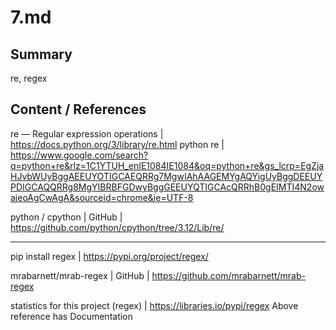 # 7.md

## Summary
re, regex


## Content / References
re — Regular expression operations | https://docs.python.org/3/library/re.html
python re | https://www.google.com/search?q=python+re&rlz=1C1YTUH_enIE1084IE1084&oq=python+re&gs_lcrp=EgZjaHJvbWUyBggAEEUYOTIGCAEQRRg7MgwIAhAAGEMYgAQYigUyBggDEEUYPDIGCAQQRRg8MgYIBRBFGDwyBggGEEUYQTIGCAcQRRhB0gEIMTI4N2owajeoAgCwAgA&sourceid=chrome&ie=UTF-8

python / cpython | GitHub | https://github.com/python/cpython/tree/3.12/Lib/re/

____

pip install regex | https://pypi.org/project/regex/

mrabarnett/mrab-regex | GitHub | https://github.com/mrabarnett/mrab-regex

statistics for this project (regex) | https://libraries.io/pypi/regex
Above reference has Documentation
